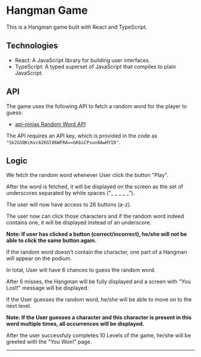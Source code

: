 # Hangman Game

This is a Hangman game built with React and TypeScript.

## Technologies

* React: A JavaScript library for building user interfaces.
* TypeScript: A typed superset of JavaScript that compiles to plain JavaScript.

## API

The game uses the following API to fetch a random word for the player to guess:

* [api-ninjas Random Word API](https://api-ninjas.com/documentation/random-word-api)

The API requires an API key, which is provided in the code as `"Sk2GSQKcKvc62KGl06WFRA==GKbiCPsun8AwHYIO"`.

## Logic

We fetch the random word whenever User click the button "Play".

After the word is fetched, it will be displayed on the screen as the set of underscores separated by white spaces ("_ _ _ _ _").

The user will now have access to 26 buttons (a-z).

The user now can click those characters and if the random word indeed contains one, it will be displayed instead of an underscore.

**Note: If user has clicked a button (correct/incorrect), he/she will not be able to click the same button again.**

If the random word doesn't contain the character, one part of a Hangman will appear on the podium.

In total, User will have 6 chances to guess the random word.

After 6 misses, the Hangman will be fully displayed and a screen with "You Lost!" message will be displayed.

If the User guesses the random word, he/she will be able to move on to the next level.

**Note: If the User guesses a character and this character is present in this word multiple times, all occurrences will be displayed.**

After the user successfuly completes 10 Levels of the game, he/she will be greeted with the "You Won!" page.

---
